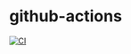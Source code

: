 # github-actions

[![CI](https://github.com/d4rkr0n1n/github-actions/actions/workflows/blank.yml/badge.svg)](https://github.com/d4rkr0n1n/github-actions/actions/workflows/blank.yml)
